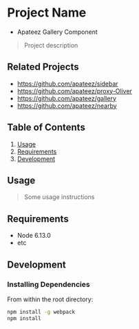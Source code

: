 # Project Name

  - Apateez Gallery Component
> Project description

## Related Projects
  - https://github.com/apateez/sidebar
  - https://github.com/apateez/proxy-Oliver
  - https://github.com/apateez/gallery
  - https://github.com/apateez/nearby

## Table of Contents

1. [Usage](#Usage)
1. [Requirements](#requirements)
1. [Development](#development)

## Usage

> Some usage instructions

## Requirements

- Node 6.13.0
- etc

## Development

### Installing Dependencies

From within the root directory:

```sh
npm install -g webpack
npm install
```
